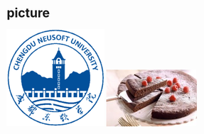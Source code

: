 # picture
![](https://github.com/mzyy123/picture/blob/main/images/NEUS.png)
![](https://github.com/mzyy123/picture/blob/main/picture.jpg)
